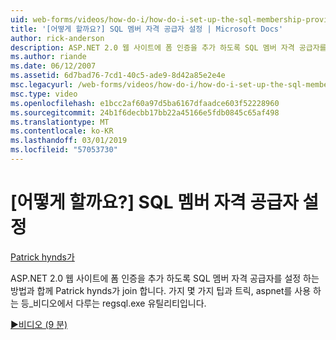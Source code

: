 ```yaml
---
uid: web-forms/videos/how-do-i/how-do-i-set-up-the-sql-membership-provider
title: '[어떻게 할까요?] SQL 멤버 자격 공급자 설정 | Microsoft Docs'
author: rick-anderson
description: ASP.NET 2.0 웹 사이트에 폼 인증을 추가 하도록 SQL 멤버 자격 공급자를 설정 하는 방법과 합께 Patrick hynds가 join 합니다. 몇 가지 팁을 가지는 중...
ms.author: riande
ms.date: 06/12/2007
ms.assetid: 6d7bad76-7cd1-40c5-ade9-8d42a85e2e4e
msc.legacyurl: /web-forms/videos/how-do-i/how-do-i-set-up-the-sql-membership-provider
msc.type: video
ms.openlocfilehash: e1bcc2af60a97d5ba6167dfaadce603f52228960
ms.sourcegitcommit: 24b1f6decbb17bb22a45166e5fdb0845c65af498
ms.translationtype: MT
ms.contentlocale: ko-KR
ms.lasthandoff: 03/01/2019
ms.locfileid: "57053730"
---
```

<a name="how-do-i-set-up-the-sql-membership-provider"></a>[어떻게 할까요?] SQL 멤버 자격 공급자 설정
====================
[Patrick hynds가](https://twitter.com/patrickhynds)

ASP.NET 2.0 웹 사이트에 폼 인증을 추가 하도록 SQL 멤버 자격 공급자를 설정 하는 방법과 합께 Patrick hynds가 join 합니다. 가지 몇 가지 팁과 트릭, aspnet를 사용 하는 등\_비디오에서 다루는 regsql.exe 유틸리티입니다.

[&#9654;비디오 (9 분)](https://channel9.msdn.com/Blogs/ASP-NET-Site-Videos/how-do-i-set-up-the-sql-membership-provider)
